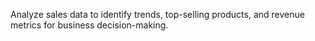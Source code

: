 Analyze sales data to identify trends, top-selling products, and revenue metrics for business decision-making.
